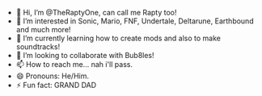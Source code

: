 - 👋 Hi, I’m @TheRaptyOne, can call me Rapty too! 
- 👀 I’m interested in Sonic, Mario, FNF, Undertale, Deltarune, Earthbound and much more!
- 🌱 I’m currently learning how to create mods and also to make soundtracks!
- 💞️ I’m looking to collaborate with Bub8les!
- 📫 How to reach me... nah i'll pass.
- 😄 Pronouns: He/Him.
- ⚡ Fun fact: GRAND DAD

<!---
TheRaptyOne/TheRaptyOne is a ✨ special ✨ repository because its `README.md` (this file) appears on your GitHub profile.
You can click the Preview link to take a look at your changes.
--->
